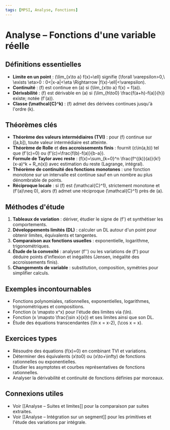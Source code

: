 ```yaml
---
tags: [MPSI, Analyse, Fonctions]
---
```


# Analyse – Fonctions d'une variable réelle

## Définitions essentielles
- **Limite en un point** : \(\lim_{x\to a} f(x)=\ell\) signifie \(\forall \varepsilon>0,\ \exists \eta>0 : 0<|x-a|<\eta \Rightarrow |f(x)-\ell|<\varepsilon\).
- **Continuité** : \(f\) est continue en \(a\) si \(\lim_{x\to a} f(x) = f(a)\).
- **Dérivabilité** : \(f\) est dérivable en \(a\) si \(\lim_{h\to0} \frac{f(a+h)-f(a)}{h}\) existe; notée \(f'(a)\).
- **Classe \(\mathcal{C}^k\)** : \(f\) admet des dérivées continues jusqu'à l'ordre \(k\).

## Théorèmes clés
- **Théorème des valeurs intermédiaires (TVI)** : pour \(f\) continue sur \([a,b]\), toute valeur intermédiaire est atteinte.
- **Théorème de Rolle** et **des accroissements finis** : fournit \(c\in(a,b)\) tel que \(f'(c)=0\) ou \(f'(c)=\frac{f(b)-f(a)}{b-a}\).
- **Formule de Taylor avec reste** : \(f(x)=\sum_{k=0}^n \frac{f^{(k)}(a)}{k!}(x-a)^k + R_n(x)\) avec estimation du reste (Lagrange, intégral).
- **Théorème de continuité des fonctions monotones** : une fonction monotone sur un intervalle est continue sauf en un nombre au plus dénombrable de points.
- **Réciproque locale** : si \(f\) est \(\mathcal{C}^1\), strictement monotone et \(f'(a)\neq 0\), alors \(f\) admet une réciproque \(\mathcal{C}^1\) près de \(a\).

## Méthodes d'étude
1. **Tableaux de variation** : dériver, étudier le signe de \(f'\) et synthétiser les comportements.
2. **Développements limités (DL)** : calculer un DL autour d'un point pour obtenir limites, équivalents et tangentes.
3. **Comparaison aux fonctions usuelles** : exponentielle, logarithme, trigonométriques.
4. **Étude de la convexité** : analyser \(f''\) ou les variations de \(f'\) pour déduire points d'inflexion et inégalités (Jensen, inégalité des accroissements finis).
5. **Changements de variable** : substitution, composition, symétries pour simplifier calculs.

## Exemples incontournables
- Fonctions polynomiales, rationnelles, exponentielles, logarithmes, trigonométriques et compositions.
- Fonction \(x \mapsto x^x\) pour l'étude des limites via \(\ln\).
- Fonction \(x \mapsto \frac{\sin x}{x}\) et ses limites ainsi que son DL.
- Étude des équations transcendantes \(\ln x = x-2\), \(\cos x = x\).

## Exercices types
- Résoudre des équations \(f(x)=0\) en combinant TVI et variations.
- Déterminer des équivalents \(x\to0\) ou \(x\to+\infty\) de fonctions rationnelles ou exponentielles.
- Etudier les asymptotes et courbes représentatives de fonctions rationnelles.
- Analyser la dérivabilité et continuité de fonctions définies par morceaux.

## Connexions utiles
- Voir [[Analyse – Suites et limites]] pour la comparaison par suites extraites.
- Voir [[Analyse – Intégration sur un segment]] pour les primitives et l'étude des variations par intégrale.
